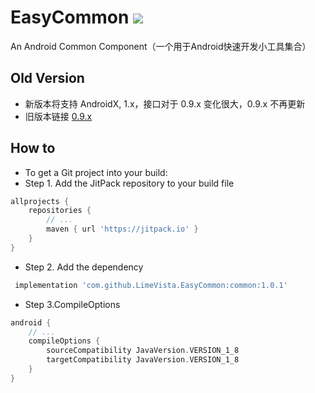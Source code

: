 # EasyCommon [![](https://jitpack.io/v/LimeVista/EasyCommon.svg)](https://jitpack.io/#LimeVista/EasyCommon)
An Android Common Component（一个用于Android快速开发小工具集合）

## Old Version
* 新版本将支持 AndroidX, 1.x，接口对于 0.9.x 变化很大，0.9.x 不再更新
* 旧版本链接 [0.9.x](https://github.com/LimeVista/EasyCommon/blob/0.9.x/README.md)

## How to
* To get a Git project into your build:
* Step 1. Add the JitPack repository to your build file
```groovy
allprojects {
	repositories {
		// ...
		maven { url 'https://jitpack.io' }
	}
}
```

* Step 2. Add the dependency
```groovy
 implementation 'com.github.LimeVista.EasyCommon:common:1.0.1'
```

* Step 3.CompileOptions
```groovy
android {
    // ...
    compileOptions {
        sourceCompatibility JavaVersion.VERSION_1_8
        targetCompatibility JavaVersion.VERSION_1_8
    }
}
``` 